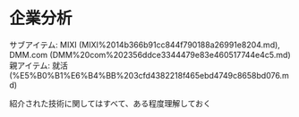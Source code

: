 # 企業分析

サブアイテム:  MIXI (MIXI%2014b366b91cc844f790188a26991e8204.md),  DMM.com (DMM%20com%202356ddce3344479e83e460517744e4c5.md)
親アイテム: 就活 (%E5%B0%B1%E6%B4%BB%203cfd4382218f465ebd4749c8658bd076.md)

紹介された技術に関してはすべて、ある程度理解しておく